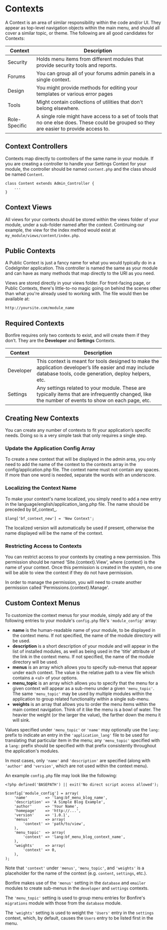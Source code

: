 # Contexts

A Context is an area of similar responsibility within the code and/or UI.  They appear as top-level navigation objects within the main menu, and should all cover a similar topic, or theme. The following are all good candidates for Contexts:

Context         | Description
----------------|---------------
Security        | Holds menu items from different modules that provide security tools and reports.
Forums          | You can group all of your forums admin panels in a single context.
Design          | You might provide methods for editing your templates or various error pages
Tools           | Might contain collections of utilities that don't belong elsewhere.
Role-Specific   | A single role might have access to a set of tools that no one else does. These could be grouped so they are easier to provide access to. |


<a name="controllers"></a>
## Context Controllers

Contexts map directly to controllers of the same name in your module. If you are creating a controller to handle your Settings Context for your module, the controller should be named `content.php` and the class should be named `Content`.


    class Content extends Admin_Controller {
        ...
    }

<a name="views"></a>
## Context Views

All views for your contexts should be stored within the views folder of your module, under a sub-folder named after the context. Continuing our example, the view for the index method would exist at `my_module/views/content/index.php`.


<a name="public"></a>
## Public Contexts

A Public Context is just a fancy name for what you would typically do in a CodeIgniter application. This controller is named the same as your module and can have as many methods that map directly to the URI as you need.

Views are stored directly in your views folder. For front-facing page, or Public Contexts, there's little-to-no magic going on behind the scenes other than what you're already used to working with. The file would then be available at:

    http://yoursite.com/module_name


<a name="required"></a>
## Required Contexts

Bonfire requires only two contexts to exist, and will create them if they don’t. They are the **Developer** and **Settings** Contexts.

Context     | Description
------------|------------------
Developer   | This context is meant for tools designed to make the application developer’s life easier and may include database tools, code generation, deploy helpers, etc. |
Settings    | Any settings related to your module.  These are typically items that are infrequently changed, like the number of events to show on each page, etc. |


<a name="custom"></a>
## Creating New Contexts

You can create any number of contexts to fit your application’s specific needs.  Doing so is a very simple task that only requires a single step.

<a name="array"></a>
###  Update the Application Config Array

To create a new context that will be displayed in the admin area, you only need to add the name of the context to the <td>contexts</td> array in the <td>config/application.php</td> file. The context name must not contain any spaces. If more than one word is needed, separate the words with an underscore.


<a name="name"></a>
### Localizing the Context Name

To make your context's name localized, you simply need to add a new entry in the <td>language/english/application_lang.php</td> file. The name should be preceded by <td>bf_context_</td>.


    $lang['bf_context_new'] = 'New Context';


The localized version will automatically be used if present, otherwise the name displayed will be the name of the context.

<a name="access"></a>
### Restricting Access to Contexts

You can restrict access to your contexts by creating a new permission. This permission should be named 'Site.{context}.View', where <td>{context}</td> is the name of your context. Once this permission is created in the system, no one will be able to view the context if they do not have permission.

In order to manage the permission, you will need to create another permission called 'Permissions.{context}.Manage'.

## Custom Context Menus

To customize the context menus for your module, simply add any of the following entries to your module's `config.php` file's `'module_config'` array:

- **name** is the human-readable name of your module, to be displayed in the context menu. If not specified, the name of the module directory will be used.
- **description** is a short description of your module and will appear in the list of installed modules, as well as being used in the 'title' attribute of the link in the context menu. If not specified, the name of the module directory will be used.
- **menus** is an array which allows you to specify sub-menus that appear under each context. The value is the relative path to a view file which contains a &lt;ul&gt; of your options.
- **menu_topic** is an array which allows you to specify that the menu for a given context will appear as a sub-menu under a given `'menu_topic'`. The same `'menu_topic'` may be used by multiple modules within the application to group related functionality within a single sub-menu.
- **weights** is an array that allows you to order the menu items within the main context navigation. Think of it like the menu is a bowl of water. The heavier the weight (or the larger the value), the farther down the menu it will sink.

Values specified under `'menu_topic'` or `'name'` may optionally use the `lang:` prefix to indicate an entry in the `'application_lang'` file to be used for translating that particular item in the menu; any `'menu_topic'` specified with a `lang:` prefix should be specified with that prefix consistently throughout the application's modules.

In most cases, only `'name'` and `'description'` are specified (along with `'author'` and `'version'`, which are not used within the context menu).

An example `config.php` file may look like the following:

    <?php defined('BASEPATH') || exit('No direct script access allowed');

    $config['module_config'] = array(
        'name'        => 'lang:bf_menu_blog_name',
        'description' => 'A Simple Blog Example',
        'author'      => 'Your Name',
        'homepage'    => 'http://...',
        'version'     => '1.0.1',
        'menus'       => array(
            'context' => 'path/to/view',
        ),
        'menu_topic'  => array(
            'context' => 'lang:bf_menu_blog_context_name',
        ),
        'weights'     => array(
            'context' => 0,
        ),
    );

Note that `'context'` under `'menus'`, `'menu_topic'`, and `'weights'` is a placeholder for the name of the context (e.g. `content`, `settings`, etc.).

Bonfire makes use of the `'menus'` setting in the `database` and `emailer` modules to create sub-menus in the `developer` and `settings` contexts.

The `'menu_topic'` setting is used to group menu entries for Bonfire's `migrations` module with those from the `database` module.

The `'weights'` setting is used to weight the `'Users'` entry in the `settings` context, which, by default, causes the `Users` entry to be listed first in the menu.
